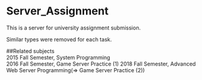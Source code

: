 # Server_Assignment
This is a server for university assignment submission.  

Similar types were removed for each task.  

##Related subjects  
2015 Fall Semester, System Programming  
2016 Fall Semester, Game Server Practice (1) 
2018 Fall Semester, Advanced Web Server Programming(=> Game Server Practice (2))   

